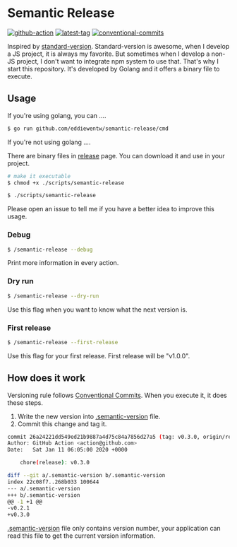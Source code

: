 # Semantic Release

[![github-action](https://github.com/eddiewentw/semantic-release/workflows/Go/badge.svg)](https://github.com/eddiewentw/semantic-release/actions) [![latest-tag](https://img.shields.io/github/v/tag/eddiewentw/semantic-release.svg)](https://github.com/eddiewentw/semantic-release/releases) [![conventional-commits](https://img.shields.io/badge/Conventional%20Commits-1.0.0-yellow.svg)](https://conventionalcommits.org)

Inspired by [standard-version](https://github.com/conventional-changelog/standard-version). Standard-version is awesome, when I develop a JS project, it is always my favorite. But sometimes when I develop a non-JS project, I don't want to integrate npm system to use that. That's why I start this repository. It's developed by Golang and it offers a binary file to execute.

## Usage

If you're using golang, you can ....

```bash
$ go run github.com/eddiewentw/semantic-release/cmd
```

If you're not using golang ....

There are binary files in [release](https://github.com/eddiewentw/semantic-release/releases) page. You can download it and use in your project.

```bash
# make it executable
$ chmod +x ./scripts/semantic-release

$ ./scripts/semantic-release
```

Please open an issue to tell me if you have a better idea to improve this usage.

### Debug

```bash
$ /semantic-release --debug
```

Print more information in every action.

### Dry run

```bash
$ /semantic-release --dry-run
```

Use this flag when you want to know what the next version is.

### First release

```bash
$ /semantic-release --first-release
```

Use this flag for your first release. First release will be "v1.0.0".

## How does it work

Versioning rule follows [Conventional Commits](https://www.conventionalcommits.org/en/v1.0.0/). When you execute it, it does these steps.

1. Write the new version into [.semantic-version](./.semantic-version) file.
2. Commit this change and tag it.

```bash
commit 26a24221dd549ed21b9887a4d75c84a7856d27a5 (tag: v0.3.0, origin/release)
Author: GitHub Action <action@github.com>
Date:   Sat Jan 11 06:05:00 2020 +0000

    chore(release): v0.3.0

diff --git a/.semantic-version b/.semantic-version
index 22c08f7..268b033 100644
--- a/.semantic-version
+++ b/.semantic-version
@@ -1 +1 @@
-v0.2.1
+v0.3.0
```

[.semantic-version](./.semantic-version) file only contains version number, your application can read this file to get the current version information.
